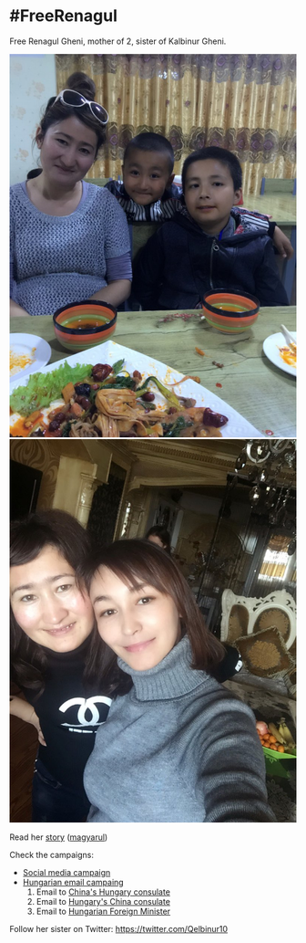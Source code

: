 # #FreeRenagul

Free Renagul Gheni, mother of 2, sister of Kalbinur Gheni.

![WithSons](BookOfRenagul/WithSons.jpg)
![WithSister](BookOfRenagul/WithSister.jpg)

Read her [story](BookOfRenagul/BookOfRenagul.pdf) ([magyarul](BookOfRenagul/BookOfRenagul_hu.pdf)) 

Check the campaigns: 
* [Social media campaign](SocialMediaCampaign/SocialMediaCampaign.md) 
* [Hungarian email campaing](HungarianCampaign)
  1. Email to [China's Hungary consulate](HungarianCampaign/1_ChinaHungaryConsulate)
  2. Email to [Hungary's China consulate](HungarianCampaign/2_HungaryChinaConsulate)
  3. Email to [Hungarian Foreign Minister](HungarianCampaign/3_HungarianForeignMinister)

Follow her sister on Twitter: https://twitter.com/Qelbinur10
